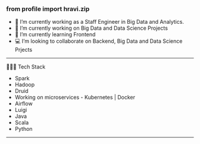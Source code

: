 ### from profile import hravi.zip

<!--
**ravi006/ravi006** is a ✨ _special_ ✨ repository because its `README.md` (this file) appears on your GitHub profile.

Here are some ideas to get you started:
-->

- 🔭 I’m currently working as a Staff Engineer in Big Data and Analytics.
- 🔭 I’m currently working on Big Data and Data Science Projects
- 🌱 I’m currently learning Frontend
- 💻 I’m looking to collaborate on Backend, Big Data and Data Science Prjects

---

 👨🏽‍💻 Tech Stack
 
 * Spark
 * Hadoop
 * Druid
 * Working on microservices - Kubernetes | Docker
 * Airflow
 * Luigi
 * Java
 * Scala
 * Python

---


